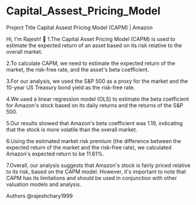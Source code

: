 # Capital_Assest_Pricing_Model

Project Title
Capital Assest Pricing Model (CAPM) | Amazon

Hi, I'm Rajesh! 👋
1.The Capital Asset Pricing Model (CAPM) is used to estimate the expected return of an asset based on its risk relative to the overall market.

2.To calculate CAPM, we need to estimate the expected return of the market, the risk-free rate, and the asset's beta coefficient.

3.For our analysis, we used the S&P 500 as a proxy for the market and the 10-year US Treasury bond yield as the risk-free rate.

4.We used a linear regression model (OLS) to estimate the beta coefficient for Amazon's stock based on its daily returns and the returns of the S&P 500.

5.Our results showed that Amazon's beta coefficient was 1.19, indicating that the stock is more volatile than the overall market.

6.Using the estimated market risk premium (the difference between the expected return of the market and the risk-free rate), we calculated Amazon's expected return to be 11.61%.

7.Overall, our analysis suggests that Amazon's stock is fairly priced relative to its risk, based on the CAPM model. However, it's important to note that CAPM has its limitations and should be used in conjunction with other valuation models and analysis.

Authors
@rajeshchary1999

